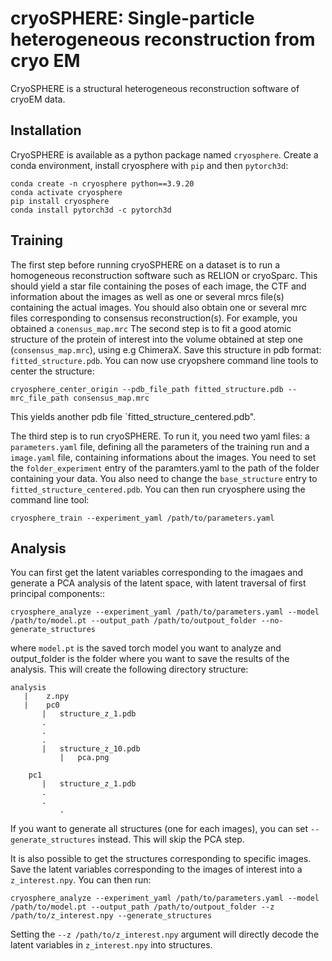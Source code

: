 # cryoSPHERE: Single-particle heterogeneous reconstruction from cryo EM

CryoSPHERE is a structural heterogeneous reconstruction software of cryoEM data.

## Installation

CryoSPHERE is available as a python package named `cryosphere`. Create a conda environment, install cryosphere with `pip` and then `pytorch3d`:
```
conda create -n cryosphere python==3.9.20
conda activate cryosphere
pip install cryosphere
conda install pytorch3d -c pytorch3d
```

## Training
The first step before running cryoSPHERE on a dataset is to run a homogeneous reconstruction software such as RELION or cryoSparc. This should yield a star file containing the poses of each image, the CTF and information about the images as well as one or several mrcs file(s) containing the actual images. You should also obtain one or several mrc files corresponding to consensus reconstruction(s). For example, you obtained a `conensus_map.mrc`
The second step is to fit a good atomic structure of the protein of interest into the volume obtained at step one (`consensus_map.mrc`), using e.g ChimeraX. Save this structure in pdb format: `fitted_structure.pdb`. You can now use cryopshere command line tools to center the structure:
```
cryosphere_center_origin --pdb_file_path fitted_structure.pdb --mrc_file_path consensus_map.mrc
```
This yields another pdb file `fitted_structure_centered.pdb".

The third step is to run cryoSPHERE. To run it, you need  two yaml files: a `parameters.yaml` file, defining all the parameters of the training run and a `image.yaml` file, containing informations about the images. You need to set the `folder_experiment` entry of the paramters.yaml to the path of the folder containing your data. You also need to change the `base_structure` entry to `fitted_structure_centered.pdb`. You can then run cryosphere using the command line tool:
```
cryosphere_train --experiment_yaml /path/to/parameters.yaml
```

## Analysis

You can first get the latent variables corresponding to the imagaes and generate a PCA analysis of the latent space, with latent traversal of first principal components::
```
cryosphere_analyze --experiment_yaml /path/to/parameters.yaml --model /path/to/model.pt --output_path /path/to/outpout_folder --no-generate_structures
```
where `model.pt` is the saved torch model you want to analyze and output_folder is the folder where you want to save the results of the analysis.
This will create the following directory structure:
```
analysis
   |	z.npy
   |	pc0
	   |   structure_z_1.pdb
	   .
	   .
	   .
	   |   structure_z_10.pdb
           |   pca.png

	pc1
	   |   structure_z_1.pdb
	   .
	   .
           .
```
 If you want to generate all structures (one for each images), you can set `--generate_structures` instead. This will skip the PCA step.

It is also possible to get the structures corresponding to specific images. Save the latent variables corresponding to the images of interest into a `z_interest.npy`. You can then run:
```
cryosphere_analyze --experiment_yaml /path/to/parameters.yaml --model /path/to/model.pt --output_path /path/to/outpout_folder --z /path/to/z_interest.npy --generate_structures
``` 
Setting the `--z /path/to/z_interest.npy` argument will directly decode the latent variables in `z_interest.npy` into structures.
 
